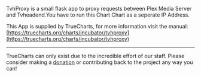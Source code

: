 TvhProxy is a small flask app to proxy requests between Plex Media Server and Tvheadend.You have to run this Chart Chart as a seperate IP Address.

This App is supplied by TrueCharts, for more information visit the manual: [https://truecharts.org/charts/incubator/tvhproxy](https://truecharts.org/charts/incubator/tvhproxy)

---

TrueCharts can only exist due to the incredible effort of our staff.
Please consider making a [donation](https://truecharts.org/about/sponsor) or contributing back to the project any way you can!
